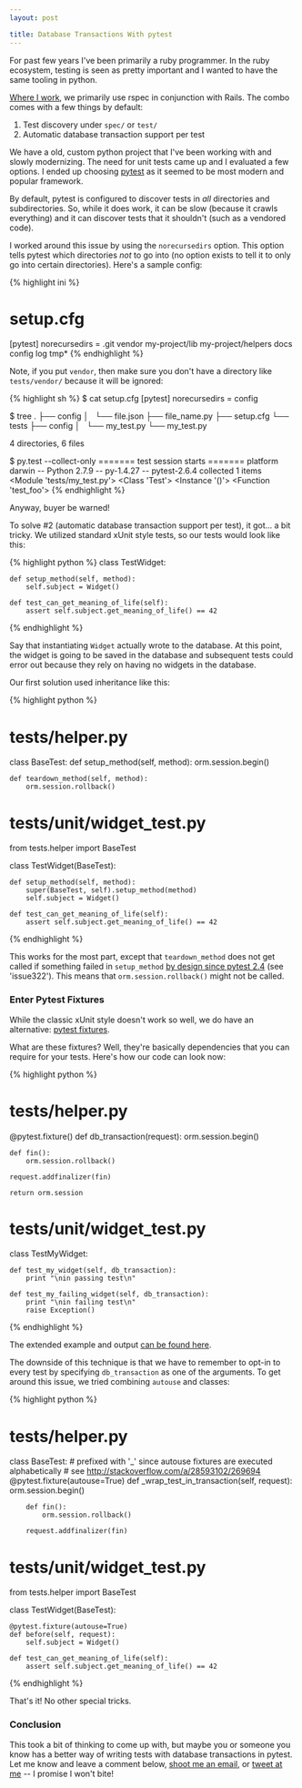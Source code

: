 ```yaml
---
layout: post

title: Database Transactions With pytest
---
```


For past few years I've been primarily a ruby programmer. In the ruby ecosystem, testing is seen as pretty important and I wanted to have the same tooling in python.

[Where I work](http://mobile.thescore.com/), we primarily use rspec in conjunction with Rails. The combo comes with a few things by default:

1. Test discovery under `spec/` or `test/`
2. Automatic database transaction support per test

We have a old, custom python project that I've been working with and slowly modernizing. The need for unit tests came up and I evaluated a few options. I ended up choosing [pytest](https://pytest.org/) as it seemed to be most modern and popular framework.

By default, pytest is configured to discover tests in *all* directories and subdirectories. So, while it does work, it can be slow (because it crawls everything) and it can discover tests that it shouldn't (such as a vendored code).

I worked around this issue by using the `norecursedirs` option. This option tells pytest which directories *not* to go into (no option exists to tell it to only go into certain directories). Here's a sample config:

{% highlight ini %}
# setup.cfg
[pytest]
norecursedirs = .git vendor my-project/lib my-project/helpers docs config log tmp\*
{% endhighlight %}

Note, if you put `vendor`, then make sure you don't have a directory like `tests/vendor/` because it will be ignored:

{% highlight sh %}
$ cat setup.cfg
[pytest]
norecursedirs = config

$ tree
.
├── config
│   └── file.json
├── file_name.py
├── setup.cfg
└── tests
    ├── config
    │   └── my_test.py
    └── my_test.py

4 directories, 6 files

$ py.test --collect-only
======= test session starts =======
platform darwin -- Python 2.7.9 -- py-1.4.27 -- pytest-2.6.4
collected 1 items
<Module 'tests/my_test.py'>
  <Class 'Test'>
    <Instance '()'>
      <Function 'test_foo'>
{% endhighlight %}

Anyway, buyer be warned!

To solve #2 (automatic database transaction support per test), it got... a bit tricky. We utilized standard xUnit style tests, so our tests would look like this:

{% highlight python %}
class TestWidget:

    def setup_method(self, method):
        self.subject = Widget()

    def test_can_get_meaning_of_life(self):
        assert self.subject.get_meaning_of_life() == 42
{% endhighlight %}

Say that instantiating `Widget` actually wrote to the database. At this point, the widget is going to be saved in the database and subsequent tests could error out because they rely on having no widgets in the database.

Our first solution used inheritance like this:

{% highlight python %}
# tests/helper.py
class BaseTest:
    def setup_method(self, method):
        orm.session.begin()

    def teardown_method(self, method):
        orm.session.rollback()

# tests/unit/widget_test.py
from tests.helper import BaseTest

class TestWidget(BaseTest):

    def setup_method(self, method):
        super(BaseTest, self).setup_method(method)
        self.subject = Widget()

    def test_can_get_meaning_of_life(self):
        assert self.subject.get_meaning_of_life() == 42

{% endhighlight %}

This works for the most part, except that `teardown_method` does not get called if something failed in `setup_method` [by design since pytest 2.4](https://pytest.org/latest/announce/release-2.4.0.html) (see 'issue322'). This means that `orm.session.rollback()` might not be called.

### Enter Pytest Fixtures

While the classic xUnit style doesn't work so well, we do have an alternative: [pytest fixtures](https://pytest.org/latest/fixture.html).

What are these fixtures? Well, they're basically dependencies that you can require for your tests. Here's how our code can look now:

{% highlight python %}
# tests/helper.py
@pytest.fixture()
def db_transaction(request):
    orm.session.begin()

    def fin():
        orm.session.rollback()

    request.addfinalizer(fin)

    return orm.session

# tests/unit/widget_test.py
class TestMyWidget:

    def test_my_widget(self, db_transaction):
        print "\nin passing test\n"

    def test_my_failing_widget(self, db_transaction):
        print "\nin failing test\n"
        raise Exception()
{% endhighlight %}

The extended example and output [can be found here](https://gist.github.com/Nitrodist/60ced9ca02d9e56cde42).

The downside of this technique is that we have to remember to opt-in to every test by specifying `db_transaction` as one of the arguments. To get around this issue, we tried combining `autouse` and classes:

{% highlight python %}
# tests/helper.py
class BaseTest:
    # prefixed with '_' since autouse fixtures are executed alphabetically
    # see http://stackoverflow.com/a/28593102/269694
    @pytest.fixture(autouse=True)
    def _wrap_test_in_transaction(self, request):
        orm.session.begin()

        def fin():
            orm.session.rollback()

        request.addfinalizer(fin)

# tests/unit/widget_test.py
from tests.helper import BaseTest

class TestWidget(BaseTest):

    @pytest.fixture(autouse=True)
    def before(self, request):
        self.subject = Widget()

    def test_can_get_meaning_of_life(self):
        assert self.subject.get_meaning_of_life() == 42
{% endhighlight %}

That's it! No other special tricks.


### Conclusion

This took a bit of thinking to come up with, but maybe you or someone you know has a better way of writing tests with database transactions in pytest. Let me know and leave a comment below, [shoot me an email](mailto:me@markcampbell.me), or [tweet at me](https://twitter.com/intent/tweet?text=Hey%20@Nitrodist,%20you%27re%20wrong%20about%20pytest!) -- I promise I won't bite!
